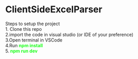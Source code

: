 # ClientSideExcelParser
Steps to setup the project <br>
      1. Clone this repo <br>
      2.import the code in visual studio (or IDE of your preference) <br>
      3.Open terminal in VSCode <br>
      4.Run <b style="color: rgba(0,255,0,0.9)">npm install</b> <br>
      5.<b style="color: rgba(0,255,0,0.9)"> npm run dev </b> <!-- launches the app in development mode --> <br>
